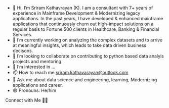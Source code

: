 - 👋 Hi, I’m Sriram Kathavrayan (K).
I am a consultant with 7+ years of experience in Mainframe Development & Modernizing legacy applications. In the past years,
I have developed & enhanced mainframe applications that continuously churn out high-impact solutions on a regular
basis to Fortune 500 clients in Healthcare, Banking & Financial Services.
- 🔭 I’m currently working on analyzing the complex datasets and to arrive at meaningful insights, which leads to take data driven business decisons.
- 👯 I’m looking to collaborate on contributing to python based data analyis projects and mentoring.
- 👀 I’m interested in ...
- 📫 How to reach me sriram.kathavarayan@outlook.com
- 💬 Ask me about data science and engineering, learning, Modernizing applications and career.
- 😄 Pronouns: He/him

Connect with Me 🤝🏻
<Yet to add>


<!---
sriram-kathavarayan/sriram-kathavarayan is a ✨ special ✨ repository because its `README.md` (this file) appears on your GitHub profile.
You can click the Preview link to take a look at your changes.
--->
